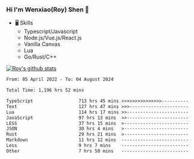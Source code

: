 ### Hi I'm Wenxiao(Roy) Shen 👋
- 🖥 Skills
  - Typescript/Javascript
  - Node.js/Vue.js/React.js
  - Vanilla Canvas
  - Lua
  - Go/Rust/C++

[![Roy's github stats](https://github-readme-stats.vercel.app/api?username=RoyShen12&show_icons=true&theme=radical&hide=prs,contribs)](https://github.com/anuraghazra/github-readme-stats)
<!--START_SECTION:waka-->

```txt
From: 05 April 2022 - To: 04 August 2024

Total Time: 1,196 hrs 52 mins

TypeScript                 713 hrs 45 mins >>>>>>>>>>>>>>>----------   59.25 %
Text                       127 hrs 47 mins >>>----------------------   10.61 %
Lua                        114 hrs 17 mins >>-----------------------   09.49 %
JavaScript                 97 hrs 13 mins  >>-----------------------   08.07 %
LESS                       37 hrs 15 mins  >------------------------   03.09 %
JSON                       30 hrs 4 mins   >------------------------   02.50 %
Rust                       29 hrs 21 mins  >------------------------   02.44 %
Markdown                   11 hrs 12 mins  -------------------------   00.93 %
Less                       9 hrs 7 mins    -------------------------   00.76 %
Other                      7 hrs 50 mins   -------------------------   00.65 %
```

<!--END_SECTION:waka-->
